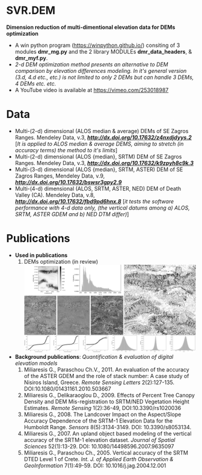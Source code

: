 # SVR.DEM
**Dimension reduction of multi-dimentional elevation data for DEMs optimization**
* A win python program (https://winpython.github.io/) consiting of 3 modules **dmr_mg.py** and the 2 library MODULEs **dmr_data_headers**, & **dmr_myf.py**.
* _2-d DEM optimization method presents an alternative to DEM comparison by elevation differences modeling. In it's general version (3.d, 4.d etc., etc.) is not limited to only 2 DEMs but can handle 3 DEMs, 4 DEMs etc. etc._
* A YouTube video is available at https://vimeo.com/253018987
# Data
  * Multi-(2-d) dimensional (ALOS median & average) DEMs of SE Zagros Ranges. Mendeley Data,  v.3, _**http://dx.doi.org/10.17632/z4nxdjdyys.2**_ [_It is applied to ALOS median & average DEMS, aiming to stretch (in accuracy terms) the method to it's limits_] 
 * Multi-(2-d) dimensional (ALOS {median}, SRTM) DEM of SE Zagros Ranges. Mendeley Data, v.3, _**http://dx.doi.org/10.17632/k9zpyh8c9k.3**_
  * Multi-(3-d) dimensional (ALOS {median}, SRTM, ASTER) DEM of SE Zagros Ranges, Mendeley Data,  v.9, _**http://dx.doi.org/10.17632/bswsr3gpy2.9**_
  * Multi-(4-d) dimensional (ALOS, SRTM, ASTER, NED)  DEM of Death Valley (CA). Mendeley Data, v.8, _**http://dx.doi.org/10.17632/fbd9pd6hnx.8**_ [_it tests the software performance with 4-d data only, (the vertical datums among  a) ALOS, SRTM, ASTER GDEM and b) NED DTM differ)_]
# Publications
* **Used in publications**
  1. DEMs optimization (in review)
![Example of output images](https://github.com/miliaresis/SVR.DEM/blob/master/mapping.png)
* **Background publications**: *Quantification & evaluation of digital elevation models*
  1. Miliaresis G., Paraschou Ch.V., 2011. An evaluation of the accuracy of the ASTER GDEM and the role of stack number: A case study of   Nisiros Island, Greece. *Remote Sensing Letters*  2(2):127-135. DOI:10.1080/01431161.2010.503667 
  1. Miliaresis G., Delikaraoglou D., 2009. Effects of Percent Tree Canopy Density and DEM Mis-registration to SRTM/NED Vegetation Height Estimates. *Remote Sensing* 1(2):36-49, DOI:10.3390/rs1020036 
  1. Miliaresis G., 2008. The Landcover Impact on the Aspect/Slope Accuracy Dependence of the SRTM-1 Elevation Data for the Humboldt Range. *Sensors* 8(5):3134-3149. DOI: 10.3390/s8053134. 
  1. Miliaresis G., 2007. An upland object based modeling of the vertical accuracy of the SRTM-1 elevation dataset. *Journal of Spatial Sciences* 52(1):13-29. DOI: 10.1080/14498596.2007.9635097 
  1. Miliaresis G., Paraschou Ch., 2005. Vertical accuracy of the SRTM DTED Level 1 of Crete. *Int. J. of Applied Earth Observation & GeoInformation* 7(1):49-59. DOI: 10.1016/j.jag.2004.12.001 
